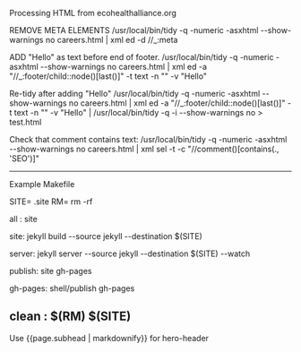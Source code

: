 Processing HTML from ecohealthalliance.org


REMOVE META ELEMENTS
/usr/local/bin/tidy -q -numeric -asxhtml --show-warnings no careers.html | xml ed -d //_:meta

ADD "Hello" as text before end of footer.
/usr/local/bin/tidy -q -numeric -asxhtml --show-warnings no careers.html | xml ed -a "//_:footer/child::node()[last()]" -t text -n "" -v "Hello"

Re-tidy after adding "Hello"
/usr/local/bin/tidy -q -numeric -asxhtml --show-warnings no careers.html | xml ed -a "//_:footer/child::node()[last()]" -t text -n "" -v "Hello" | /usr/local/bin/tidy -q -i --show-warnings no > test.html

Check that comment contains text:
/usr/local/bin/tidy -q -numeric -asxhtml --show-warnings no careers.html | xml sel -t -c "//comment()[contains(., 'SEO')]"

---
Example Makefile

SITE= .site
RM= rm -rf

all : site

site:
    jekyll build --source jekyll --destination $(SITE)

server:
    jekyll server --source jekyll --destination $(SITE) --watch

publish: site gh-pages

gh-pages:
    shell/publish gh-pages

clean :
    $(RM) $(SITE)
----

Use {{page.subhead | markdownify}} for hero-header
